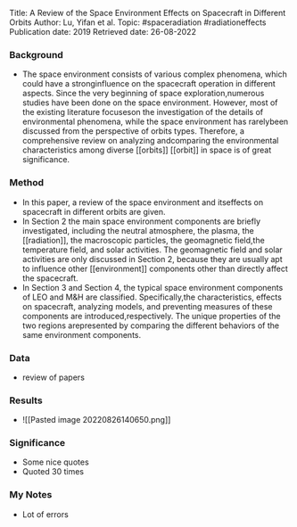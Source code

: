 Title: A Review of the Space Environment Effects on Spacecraft in Different Orbits
Author: Lu, Yifan et al.
Topic: #spaceradiation #radiationeffects 
Publication date: 2019
Retrieved date: 26-08-2022 

### Background
- The space environment consists of various complex phenomena, which could have a stronginfluence on the spacecraft operation in different aspects. Since the very beginning of space exploration,numerous studies have been done on the space environment. However, most of the existing literature focuseson the investigation of the details of environmental phenomena, while the space environment has rarelybeen discussed from the perspective of orbits types. Therefore, a comprehensive review on analyzing andcomparing the environmental characteristics among diverse [[orbits]] [[orbit]] in space is of great significance.

### Method
- In this paper, a review of the space environment and itseffects on spacecraft in different orbits are given. 
- In Section 2 the main space environment components are briefly investigated, including the neutral atmosphere, the plasma, the [[radiation]], the macroscopic particles, the geomagnetic field,the temperature field, and solar activities. The geomagnetic field and solar activities are only discussed in Section 2, because they are usually apt to influence other [[environment]] components other than directly affect the spacecraft.
- In Section 3 and Section 4, the typical space environment components of LEO and M&H are classified. Specifically,the characteristics, effects on spacecraft, analyzing models, and preventing measures of these components are introduced,respectively. The unique properties of the two regions arepresented by comparing the different behaviors of the same environment components.

### Data
- review of papers 

### Results 
- ![[Pasted image 20220826140650.png]]

### Significance
- Some nice quotes
- Quoted 30 times

### My Notes
- Lot of errors